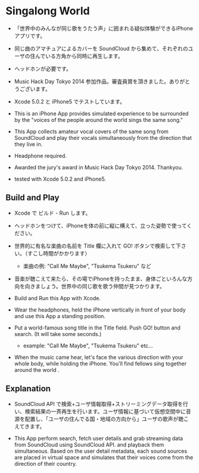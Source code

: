 # Singalong World

* 「世界中のみんなが同じ歌をうたう声」に囲まれる疑似体験ができるiPhoneアプリです。
* 同じ曲のアマチュアによるカバーを SoundCloud から集めて、それぞれのユーザの住んでいる方角から同時に再生します。
* ヘッドホンが必要です。
* Music Hack Day Tokyo 2014 参加作品。審査員賞を頂きました。ありがとうございます。
* Xcode 5.0.2 と iPhone5 でテストしています。

* This is an iPhone App provides simulated experience to be surrounded by the "voices of the people around the world sings the same song." 
* This App collects amateur vocal covers of the same song from SoundCloud and play their vocals simultaneously from the direction that they live in.
* Headphone required.
* Awarded the jury's award in Music Hack Day Tokyo 2014. Thankyou.
* tested with Xcode 5.0.2 and iPhone5.


## Build and Play

* Xcode で ビルド - Run します。
* ヘッドホンをつけて、iPhoneを体の前に縦に構えて、立った姿勢で使ってください。
* 世界的に有名な楽曲の名前を Title 欄に入れて GO! ボタンで検索して下さい。（すこし時間がかかります）
    * 楽曲の例: "Call Me Maybe", "Tsukema Tsukeru" など
* 音楽が聴こえて来たら、その場でiPhoneを持ったまま、身体ごといろんな方向を向きましょう。世界中の同じ歌を歌う仲間が見つかります。

* Build and Run this App with Xcode.
* Wear the headphones, held the iPhone vertically in front of your body and use this App a standing position.
* Put a world-famous song title in the Title field. Push GO! button and search. (It will take some seconds.)
    * example: "Call Me Maybe", "Tsukema Tsukeru" etc...
* When the music came hear, let's face the various direction with your whole body, while holding the iPhone. You'll find fellows sing together around the world .


## Explanation

* SoundCloud API で検索+ユーザ情報取得+ストリーミングデータ取得を行い、検索結果の一斉再生を行います。ユーザ情報に基づいて仮想空間中に音源を配置し、「ユーザの住んでる国・地域の方向から」ユーザの歌声が聴こえてきます。

* This App perform search, fetch user details and grab streaming data from SoundCloud using SoundCloud API. and playback them simultaneous. Based on the user detail metadata, each sound sources are placed in virtual space and simulates that their voices come from the direction of their country.
